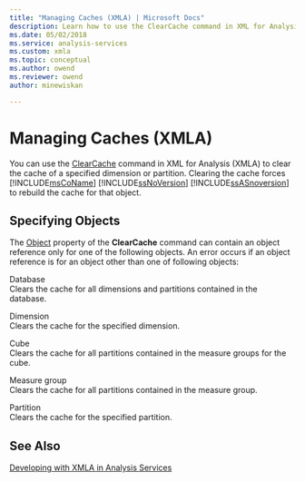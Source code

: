 ```yaml
---
title: "Managing Caches (XMLA) | Microsoft Docs"
description: Learn how to use the ClearCache command in XML for Analysis (XMLA) to clear the cache of a specified dimension or partition. 
ms.date: 05/02/2018
ms.service: analysis-services
ms.custom: xmla
ms.topic: conceptual
ms.author: owend
ms.reviewer: owend
author: minewiskan

---
```

# Managing Caches (XMLA)
  You can use the [ClearCache](../xmla/xml-elements-commands/clearcache-element-xmla.md) command in XML for Analysis (XMLA) to clear the cache of a specified dimension or partition. Clearing the cache forces [!INCLUDE[msCoName](../includes/msconame-md.md)] [!INCLUDE[ssNoVersion](../includes/ssnoversion-md.md)] [!INCLUDE[ssASnoversion](../includes/ssasnoversion-md.md)] to rebuild the cache for that object.  
  
## Specifying Objects  
 The [Object](../xmla/xml-elements-properties/object-element-xmla.md) property of the **ClearCache** command can contain an object reference only for one of the following objects. An error occurs if an object reference is for an object other than one of following objects:  
  
 Database  
 Clears the cache for all dimensions and partitions contained in the database.  
  
 Dimension  
 Clears the cache for the specified dimension.  
  
 Cube  
 Clears the cache for all partitions contained in the measure groups for the cube.  
  
 Measure group  
 Clears the cache for all partitions contained in the measure group.  
  
 Partition  
 Clears the cache for the specified partition.  
  
## See Also  
 [Developing with XMLA in Analysis Services](../../analysis-services/multidimensional-models-scripting-language-assl-xmla/developing-with-xmla-in-analysis-services.md)  
  
